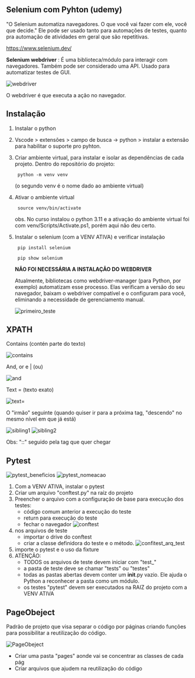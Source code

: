 ## Selenium com Pyhton (udemy)

"O Selenium automatiza navegadores. O que você vai fazer com ele, você que decide." 
Ele pode ser usado tanto para automações de testes, quanto pra automação de atividades em geral que são repetitivas. 

https://www.selenium.dev/ 

**Selenium webdriver** : 
É uma biblioteca/módulo para interagir com navegadores. Também pode ser considerado uma API.
Usado para automatizar testes de GUI.

![webdriver](/imagens/webdriver.png)

O webdriver é que executa a ação no navegador.

## Instalação 

1. Instalar o python

2. Vscode > extensões > campo de busca -> python > instalar a extensão para habilitar o suporte pro pyhton.

3. Criar ambiente virtual, para instalar e isolar as dependências de cada projeto. Dentro do repositório do projeto:

        python -m venv venv

    (o segundo venv é o nome dado ao ambiente virtual)

4. Ativar o ambiente virtual

        source venv/bin/activate

    obs. No curso instalou o python 3.11 e a ativação do ambiente virtual foi com venv/Scripts/Activate.ps1, porém aqui não deu certo.

5. Instalar o selenium (com a VENV ATIVA) e verificar instalação

        pip install selenium

        pip show selenium

    
    **NÃO FOI NECESSÁRIA A INSTALAÇÃO DO WEBDRIVER**

    Atualmente, bibliotecas como webdriver-manager (para Python, por exemplo) automatizam esse processo. Elas verificam a versão do seu navegador, baixam o webdriver compatível e o configuram para você, eliminando a necessidade de gerenciamento manual.

    ![primeiro_teste](/imagens/primeiro_teste.png)


## XPATH

Contains (contén parte do texto)

![contains](/imagens/contains.png)

And, or e | (ou)

![and](/imagens/and.png)

Text = (texto exato)

![text=](/imagens/text=.png)

O "irmão" seguinte (quando quiser ir para a próxima tag, "descendo" no mesmo nível em que já está)

![sibling1](/imagens/sibling1.png)
![sibling2](/imagens/sibling2.png)

Obs: "::" seguido pela tag que quer chegar

## Pytest

![pytest_beneficios](/imagens/pytest_beneficios.png)
![pytest_nomeacao](/imagens/pytest_nomeacao.png)


1. Com a VENV ATIVA, instalar o pytest
2. Criar um arquivo "conftest.py" na raíz do projeto
3. Preencher o arquivo com a configuração de base para execução dos testes: 
   - código comum anterior a execução do teste
   - return para execução do teste
   - fechar o navegador
   ![conftest](/imagens/conftest.png)
4. nos arquivos de teste
   - importar o drive do conftest
   - criar a classe definidora do teste e o método.
    ![confitest_arq_test](/imagens/confitest_arq_test.png)
5. importe o pytest e o uso da fixture
6. ATENÇÃO:
   - TODOS os arquivos de teste devem iniciar com "test_"
   - a pasta de teste deve se chamar "tests" ou "testes"
   - todas as pastas abertas devem conter um __init__.py vazio. Ele ajuda o Python a reconhecer a pasta como um módulo.
   - os testes "pytest" devem ser executados na RAIZ do projeto com a VENV ATIVA

## PageObeject

Padrão de projeto que visa separar o código por páginas criando funções para possibilitar a reutilização do código. 

![PageObeject](/imagens/pageObeject.png)

- Criar uma pasta "pages" aonde vai se concentrar as classes de cada pág
- Criar arquivos que ajudem na reutilização do código